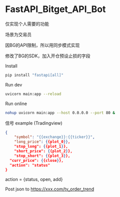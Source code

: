 # FastAPI_Bitget_API_Bot

仅实现个人需要的功能

场景为交易员

因BG的API限制，所以用同步模式实现

修改了BG的SDK，加入开仓预设止损的字段



Install

```sh
pip install "fastapi[all]"
```

Run dev

```sh
uvicorn main:app --reload
```

Run online

```sh
nohup uvicorn main:app --host 0.0.0.0 --port 80 &
```



信号 example (Tradingview)

```json
{
	"symbol": "{{exchange}}:{{ticker}}",
	"long_price": {{plot_0}},
	"stop_long": {{plot_1}},
	"short_price": {{plot_2}},
	"stop_short": {{plot_3}},
  "curr_price": {{close}},
  "action": "status"
}
```

action = {status, open, add}

Post json to https://xxx.com/tv_order_trend

